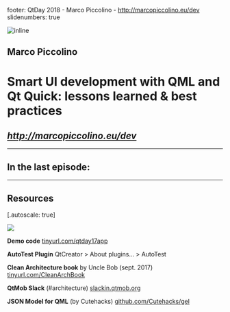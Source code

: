footer: QtDay 2018 - Marco Piccolino - http://marcopiccolino.eu/dev
slidenumbers: true
<!--autoscale: true-->

![inline](https://www.datocms-assets.com/962/1518169304-logo-qtday2018.png)

## Marco Piccolino
# __Smart UI development with QML and Qt Quick: lessons learned & best practices__
## *http://marcopiccolino.eu/dev*

---

## In the last episode:


---

## Resources
[.autoscale: true]

![](http://unsplash.com/photos/6GjHwABuci4/download?force=true)

__Demo code__
[tinyurl.com/qtday17app](https://tinyurl.com/qtday17app)

__AutoTest Plugin__
QtCreator > About plugins... > AutoTest

__Clean Architecture book__ by Uncle Bob (sept. 2017)
[tinyurl.com/CleanArchBook](https://tinyurl.com/CleanArchBook)

__QtMob Slack__ (\#architecture)
[slackin.qtmob.org](http://slackin.qtmob.org)

__JSON Model for QML__ (by Cutehacks)
[github.com/Cutehacks/gel](https://github.com/Cutehacks/gel)
